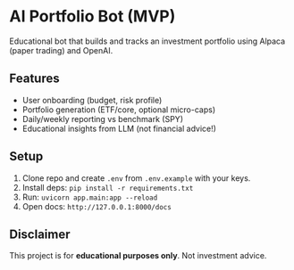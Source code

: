 # AI Portfolio Bot (MVP)

Educational bot that builds and tracks an investment portfolio using Alpaca (paper trading) and OpenAI.

## Features
- User onboarding (budget, risk profile)
- Portfolio generation (ETF/core, optional micro-caps)
- Daily/weekly reporting vs benchmark (SPY)
- Educational insights from LLM (not financial advice!)

## Setup
1. Clone repo and create `.env` from `.env.example` with your keys.
2. Install deps: `pip install -r requirements.txt`
3. Run: `uvicorn app.main:app --reload`
4. Open docs: `http://127.0.0.1:8000/docs`

## Disclaimer
This project is for **educational purposes only**. Not investment advice.
